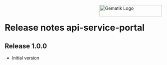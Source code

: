 <img align="right" width="200" height="37" src="Gematik_Logo_Flag_With_Background.png" alt="Gematik Logo"/> <br/>

# Release notes api-service-portal

## Release 1.0.0
- Initial version